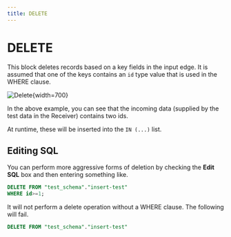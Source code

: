 ```yaml
---
title: DELETE
---
```


# DELETE

This block deletes records based on a key fields in the input edge. It is assumed that one of the keys 
contains an `id` type value that is used in the WHERE clause.

![Delete](/img/flows/blocks/utility/SQL/sql-delete.png){width=700}

In the above example, you can see that the incoming data (supplied by the test data in the Receiver) contains two ids.

At runtime, these will be inserted into the `IN (...)` list.

## Editing SQL
You can perform more aggressive forms of deletion by checking the **Edit SQL** box and then
entering something like.

```SQL
DELETE FROM "test_schema"."insert-test"
WHERE id>=1;
```

It will not perform a delete operation without a WHERE clause. The following will fail.

```SQL
DELETE FROM "test_schema"."insert-test"
```